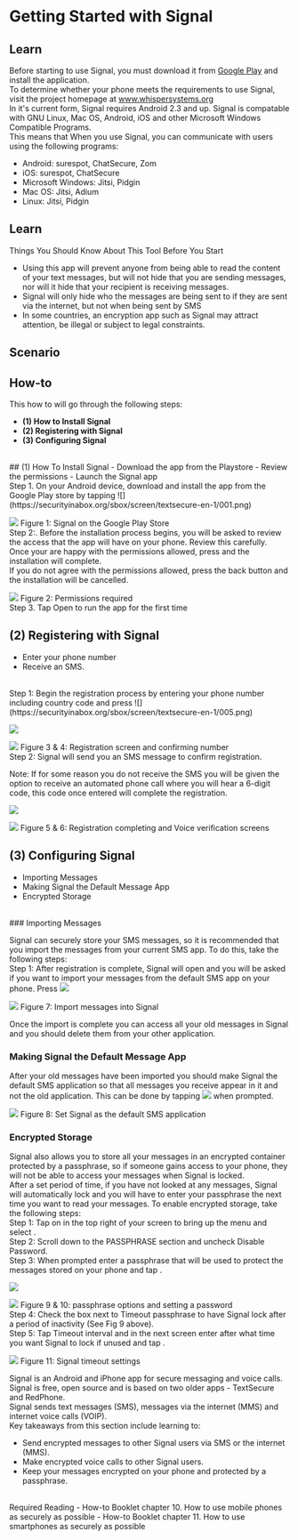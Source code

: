 # Getting Started with Signal
## Learn
Before starting to use Signal, you must download it from [Google Play](https://play.google.com/store/apps/details?id=org.thoughtcrime.securesms) and install the application.
<br>
To determine whether your phone meets the requirements to use Signal, visit the project homepage at www.whispersystems.org
<br>
In it's current form, Signal requires Android 2.3 and up. Signal is compatable with GNU Linux, Mac OS, Android, iOS and other Microsoft Windows Compatible Programs.
<br>
This means that When you use Signal, you can communicate with users using the following programs:
 - Android: surespot, ChatSecure, Zom
 - iOS: surespot, ChatSecure
 - Microsoft Windows: Jitsi, Pidgin
 - Mac OS: Jitsi, Adium
 - Linux: Jitsi, Pidgin


## Learn
Things You Should Know About This Tool Before You Start
 - Using this app will prevent anyone from being able to read the content of your text messages, but will not hide that you are sending messages, nor will it hide that your recipient is receiving messages. 
 - Signal will only hide who the messages are being sent to if they are sent via the internet, but not when being sent by SMS
 - In some countries, an encryption app such as Signal may attract attention, be illegal or subject to legal constraints.


## Scenario


## How-to
This how to will go through the following steps:
 - **(1) How to Install Signal**
 - **(2) Registering with Signal**
 - **(3) Configuring Signal**
<br>
## (1) How To Install Signal
 - Download the app from the Playstore
 - Review the permissions
 - Launch the Signal app
<br>
Step 1. On your Android device, download and install the app from the Google Play store by tapping ![](https://securityinabox.org/sbox/screen/textsecure-en-1/001.png)

![](https://securityinabox.org/sbox/screen/textsecure-en-1/002.png)
Figure 1: Signal on the Google Play Store
<br>
Step 2:. Before the installation process begins, you will be asked to review the access that the app will have on your phone. Review this carefully.
<br>
Once your are happy with the permissions allowed, press and the installation will complete.
<br>
If you do not agree with the permissions allowed, press the back button and the installation will be cancelled.

![](https://securityinabox.org/sbox/screen/textsecure-en-1/004.png)
Figure 2: Permissions required
<br>
Step 3. Tap Open to run the app for the first time

## (2) Registering with Signal
 - Enter your phone number
 - Receive an SMS.
 <br>
Step 1: Begin the registration process by entering your phone number including country code and press ![](https://securityinabox.org/sbox/screen/textsecure-en-1/005.png)

![](https://securityinabox.org/sbox/screen/textsecure-en-1/008.png)

![](https://securityinabox.org/sbox/screen/textsecure-en-1/009.png)
Figure 3 & 4: Registration screen and confirming number
<br>
Step 2: Signal will send you an SMS message to confirm registration.

Note: If for some reason you do not receive the SMS you will be given the option to receive an automated phone call where you will hear a 6-digit code, this code once entered will complete the registration.

![](https://securityinabox.org/sbox/screen/textsecure-en-1/010.png)

![](https://securityinabox.org/sbox/screen/textsecure-en-1/011.png)
Figure 5 & 6: Registration completing and Voice verification screens
<br>
## (3) Configuring Signal
 - Importing Messages
 - Making Signal the Default Message App
 - Encrypted Storage
<br>
### Importing Messages

Signal can securely store your SMS messages, so it is recommended that you import the messages from your current SMS app. To do this, take the following steps:
<br>
Step 1: After registration is complete, Signal will open and you will be asked if you want to import your messages from the default SMS app on your phone. Press ![](https://securityinabox.org/sbox/screen/textsecure-en-1/012.png)

![](https://securityinabox.org/sbox/screen/textsecure-en-1/013.png)
Figure 7: Import messages into Signal

Once the import is complete you can access all your old messages in Signal and you should delete them from your other application.
<br>
### Making Signal the Default Message App

After your old messages have been imported you should make Signal the default SMS application so that all messages you receive appear in it and not the old application. This can be done by tapping ![](https://securityinabox.org/sbox/screen/textsecure-en-1/012.png) when prompted.

![](https://securityinabox.org/sbox/screen/textsecure-en-1/014.png)
Figure 8: Set Signal as the default SMS application
<br>
### Encrypted Storage

Signal also allows you to store all your messages in an encrypted container protected by a passphrase, so if someone gains access to your phone, they will not be able to access your messages when Signal is locked.
<br>
After a set period of time, if you have not looked at any messages, Signal will automatically lock and you will have to enter your passphrase the next time you want to read your messages. To enable encrypted storage, take the following steps:
<br>
Step 1: Tap on  in the top right of your screen to bring up the menu and select .
<br>
Step 2: Scroll down to the PASSPHRASE section and uncheck Disable Password.
<br>
Step 3: When prompted enter a passphrase that will be used to protect the messages stored on your phone and tap .

![](https://securityinabox.org/sbox/screen/textsecure-en-1/018.png)

![](https://securityinabox.org/sbox/screen/textsecure-en-1/019.png)
Figure 9 & 10: passphrase options and setting a password
<br>
Step 4: Check the box next to Timeout passphrase to have Signal lock after a period of inactivity (See Fig 9 above).
<br>
Step 5: Tap Timeout interval and in the next screen enter after what time you want Signal to lock if unused and tap .

![](https://securityinabox.org/sbox/screen/textsecure-en-1/021.png)
Figure 11: Signal timeout settings


Signal is an Android and iPhone app for secure messaging and voice calls. Signal is free, open source and is based on two older apps - TextSecure and RedPhone. 
<br>
Signal sends text messages (SMS), messages via the internet (MMS) and internet voice calls (VOIP).
<br>
Key takeaways from this section include learning to:
 - Send encrypted messages to other Signal users via SMS or the internet (MMS).
 - Make encrypted voice calls to other Signal users.
 - Keep your messages encrypted on your phone and protected by a passphrase.
<br>
Required Reading
<!--Is this from SIAB? We should maybe think of some required reading that's also built into the app itself if possible-->
 - How-to Booklet chapter 10. How to use mobile phones as securely as possible
 - How-to Booklet chapter 11. How to use smartphones as securely as possible


